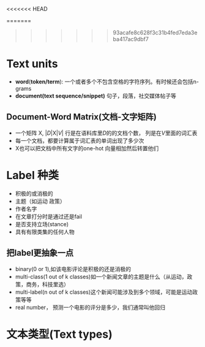 <<<<<<< HEAD

=======
>>>>>>> 93acafe8c628f3c31b4fed7eda3eba417ac9dbf7
# Text units
* **word**(**token/term**): 一个或者多个不包含空格的字符序列。有时候还会包括n-grams
* **document(text sequence/snippet)** 句子，段落，社交媒体帖子等

## Document-Word Matrix(文档-文字矩阵)
* 一个矩阵 X, |*D*|X|*V*| 行是在语料库里*D*的的文档个数， 列是在*V*里面的词汇表
* 每一个文档，都要计算属于词汇表的单词出现了多少次
* X也可以把文档中所有文字的one-hot 向量相加然后转置他们
      
# Label 种类
* 积极的或消极的 
* 主题（如运动 政策）
* 作者名字
* 在文章打分时是通过还是fail
* 是否支持立场(stance)
* 具有有限类集的任何人物

## 把label更抽象一点
* binary(0 or 1),如该电影评论是积极的还是消极的
* multi-class(1 out of k classes)如一个新闻文章的主题是什么（从运动，政策，商务，科技里选）
* multi-label(n out of k classes)这个新闻可能涉及到多个领域，可能是运动政策等等
* real number， 预测一个电影的评分是多少，我们通常叫他回归

# 文本类型(Text types)